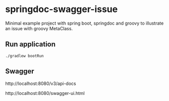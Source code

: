# springdoc-swagger-issue
Minimal example project with spring boot, springdoc and groovy to illustrate an issue with groovy MetaClass.

## Run application
`./gradlew bootRun`

## Swagger
http://localhost:8080/v3/api-docs

http://localhost:8080/swagger-ui.html

